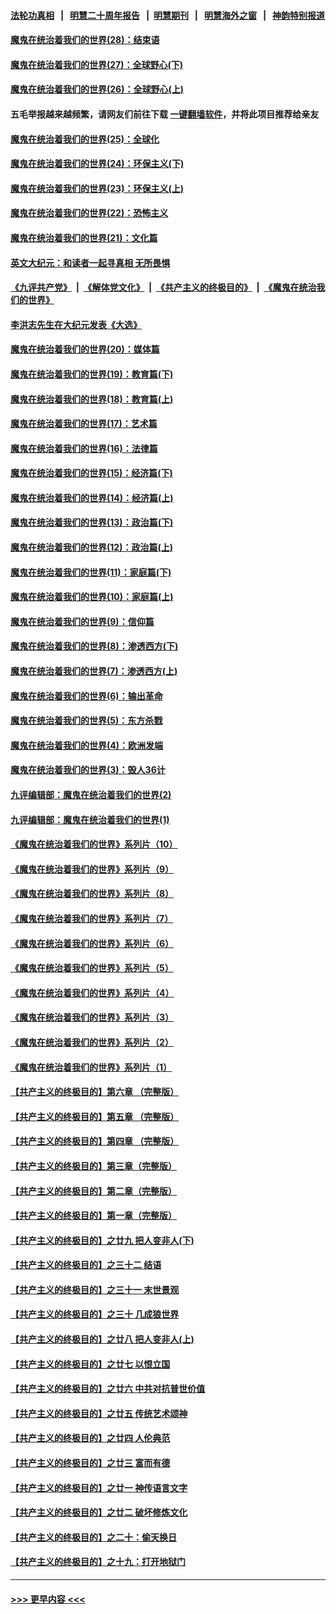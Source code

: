 #### [法轮功真相](https://github.com/gfw-breaker/truth/blob/master/README.md?t=0) &nbsp;&nbsp;|&nbsp;&nbsp; [明慧二十周年报告](https://github.com/gfw-breaker/mh-reports/blob/master/README.md?t=0) &nbsp;&nbsp;|&nbsp;&nbsp;[明慧期刊](https://github.com/gfw-breaker/mh-qikan) &nbsp;&nbsp;|&nbsp;&nbsp; [明慧海外之窗](https://github.com/gfw-breaker/mh-news/blob/master/README.md?t=0) &nbsp;&nbsp;|&nbsp;&nbsp; [神韵特别报道](https://github.com/gfw-breaker/mh-news/blob/master/shenyun.md?t=0)
#### [魔鬼在统治着我们的世界(28)：结束语](../pages/nsc422/n10936246.md?t=07161001) 
#### [魔鬼在统治着我们的世界(27)：全球野心(下)](../pages/nsc422/n10928319.md?t=07161001) 
#### [魔鬼在统治着我们的世界(26)：全球野心(上)](../pages/nsc422/n10900318.md?t=07161001) 
#### 五毛举报越来越频繁，请网友们前往下载 [一键翻墙软件](https://github.com/gfw-breaker/ssr-accounts)，并将此项目推荐给亲友
#### [魔鬼在统治着我们的世界(25)：全球化](../pages/nsc422/n10788205.md?t=07161001) 
#### [魔鬼在统治着我们的世界(24)：环保主义(下)](../pages/nsc422/n10695307.md?t=07161001) 
#### [魔鬼在统治着我们的世界(23)：环保主义(上)](../pages/nsc422/n10688613.md?t=07161001) 
#### [魔鬼在统治着我们的世界(22)：恐怖主义](../pages/nsc422/n10614727.md?t=07161001) 
#### [魔鬼在统治着我们的世界(21)：文化篇](../pages/nsc422/n10597706.md?t=07161001) 
#### [英文大纪元：和读者一起寻真相 无所畏惧](../pages/nsc422/n12542027.md?t=07161001) 
#### [《九评共产党》](https://github.com/begood0513/9ping.md/blob/master/README.md) &nbsp;|&nbsp; [《解体党文化》](../../../../jtdwh.md/blob/master/README.md)  &nbsp;|&nbsp; [《共产主义的终极目的》](../../../../gczydzjmd.md/blob/master/README.md) &nbsp;|&nbsp; [《魔鬼在统治我们的世界》](../../../../mgztzwmdsj.md/blob/master/README.md) 
#### [李洪志先生在大纪元发表《大选》](../pages/nsc422/n12534746.md?t=07161001) 
#### [魔鬼在统治着我们的世界(20)：媒体篇](../pages/nsc422/n10586579.md?t=07161001) 
#### [魔鬼在统治着我们的世界(19)：教育篇(下)](../pages/nsc422/n10564808.md?t=07161001) 
#### [魔鬼在统治着我们的世界(18)：教育篇(上)](../pages/nsc422/n10526970.md?t=07161001) 
#### [魔鬼在统治着我们的世界(17)：艺术篇](../pages/nsc422/n10499093.md?t=07161001) 
#### [魔鬼在统治着我们的世界(16)：法律篇](../pages/nsc422/n10485969.md?t=07161001) 
#### [魔鬼在统治着我们的世界(15)：经济篇(下)](../pages/nsc422/n10469975.md?t=07161001) 
#### [魔鬼在统治着我们的世界(14)：经济篇(上)](../pages/nsc422/n10457370.md?t=07161001) 
#### [魔鬼在统治着我们的世界(13)：政治篇(下)](../pages/nsc422/n10448270.md?t=07161001) 
#### [魔鬼在统治着我们的世界(12)：政治篇(上)](../pages/nsc422/n10444576.md?t=07161001) 
#### [魔鬼在统治着我们的世界(11)：家庭篇(下)](../pages/nsc422/n10440961.md?t=07161001) 
#### [魔鬼在统治着我们的世界(10)：家庭篇(上)](../pages/nsc422/n10435448.md?t=07161001) 
#### [魔鬼在统治着我们的世界(9)：信仰篇](../pages/nsc422/n10432159.md?t=07161001) 
#### [魔鬼在统治着我们的世界(8)：渗透西方(下)](../pages/nsc422/n10429603.md?t=07161001) 
#### [魔鬼在统治着我们的世界(7)：渗透西方(上)](../pages/nsc422/n10426013.md?t=07161001) 
#### [魔鬼在统治着我们的世界(6)：输出革命](../pages/nsc422/n10421536.md?t=07161001) 
#### [魔鬼在统治着我们的世界(5)：东方杀戮](../pages/nsc422/n10417707.md?t=07161001) 
#### [魔鬼在统治着我们的世界(4)：欧洲发端](../pages/nsc422/n10414890.md?t=07161001) 
#### [魔鬼在统治着我们的世界(3)：毁人36计](../pages/nsc422/n10411583.md?t=07161001) 
#### [九评编辑部：魔鬼在统治着我们的世界(2)](../pages/nsc422/n10410036.md?t=07161001) 
#### [九评编辑部：魔鬼在统治着我们的世界(1)](../pages/nsc422/n10406825.md?t=07161001) 
#### [《魔鬼在统治着我们的世界》系列片（10）](../pages/nsc422/n12292670.md?t=07161001) 
#### [《魔鬼在统治着我们的世界》系列片（9）](../pages/nsc422/n12290859.md?t=07161001) 
#### [《魔鬼在统治着我们的世界》系列片（8）](../pages/nsc422/n12287445.md?t=07161001) 
#### [《魔鬼在统治着我们的世界》系列片（7）](../pages/nsc422/n12283425.md?t=07161001) 
#### [《魔鬼在统治着我们的世界》系列片（6）](../pages/nsc422/n12282314.md?t=07161001) 
#### [《魔鬼在统治着我们的世界》系列片（5）](../pages/nsc422/n12281419.md?t=07161001) 
#### [《魔鬼在统治着我们的世界》系列片（4）](../pages/nsc422/n12274024.md?t=07161001) 
#### [《魔鬼在统治着我们的世界》系列片（3）](../pages/nsc422/n12271322.md?t=07161001) 
#### [《魔鬼在统治着我们的世界》系列片（2）](../pages/nsc422/n12269049.md?t=07161001) 
#### [《魔鬼在统治着我们的世界》系列片（1）](../pages/nsc422/n12267575.md?t=07161001) 
#### [【共产主义的终极目的】第六章 （完整版）](../pages/nsc422/n11428913.md?t=07161001) 
#### [【共产主义的终极目的】第五章 （完整版）](../pages/nsc422/n11428912.md?t=07161001) 
#### [【共产主义的终极目的】第四章 （完整版）](../pages/nsc422/n11428907.md?t=07161001) 
#### [【共产主义的终极目的】第三章（完整版）](../pages/nsc422/n11428848.md?t=07161001) 
#### [【共产主义的终极目的】第二章（完整版）](../pages/nsc422/n11428831.md?t=07161001) 
#### [【共产主义的终极目的】第一章（完整版）](../pages/nsc422/n11417651.md?t=07161001) 
#### [【共产主义的终极目的】之廿九 把人变非人(下)](../pages/nsc422/n11344140.md?t=07161001) 
#### [【共产主义的终极目的】之三十二 结语](../pages/nsc422/n11360535.md?t=07161001) 
#### [【共产主义的终极目的】之三十一 末世景观](../pages/nsc422/n11351129.md?t=07161001) 
#### [【共产主义的终极目的】之三十 几成狼世界](../pages/nsc422/n11348280.md?t=07161001) 
#### [【共产主义的终极目的】之廿八 把人变非人(上)](../pages/nsc422/n11340492.md?t=07161001) 
#### [【共产主义的终极目的】之廿七 以恨立国](../pages/nsc422/n11336944.md?t=07161001) 
#### [【共产主义的终极目的】之廿六 中共对抗普世价值](../pages/nsc422/n11324785.md?t=07161001) 
#### [【共产主义的终极目的】之廿五 传统艺术颂神](../pages/nsc422/n11296396.md?t=07161001) 
#### [【共产主义的终极目的】之廿四 人伦典范](../pages/nsc422/n11296397.md?t=07161001) 
#### [【共产主义的终极目的】之廿三 富而有德](../pages/nsc422/n11283598.md?t=07161001) 
#### [【共产主义的终极目的】之廿一 神传语言文字](../pages/nsc422/n11263265.md?t=07161001) 
#### [【共产主义的终极目的】之廿二 破坏修炼文化](../pages/nsc422/n11245728.md?t=07161001) 
#### [【共产主义的终极目的】之二十：偷天换日](../pages/nsc422/n11238846.md?t=07161001) 
#### [【共产主义的终极目的】之十九：打开地狱门](../pages/nsc422/n11206376.md?t=07161001) 

----
#### [ >>> 更早内容 <<< ](../indexes/nsc422-earlier.md)

